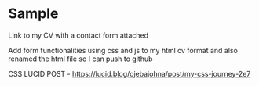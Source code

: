 # Sample

Link to my CV with a contact form attached

Add form functionalities using css and js to my html cv format and also renamed the html file so I can push to github

CSS LUCID POST - https://lucid.blog/ojebajohna/post/my-css-journey-2e7
